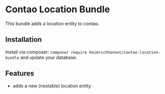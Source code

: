 # Contao Location Bundle

This bundle adds a location entity to contao. 

## Installation

Install via composer: `composer require heimrichhannot/contao-location-bundle` and update your database.

## Features

- adds a new (nestable) location entity